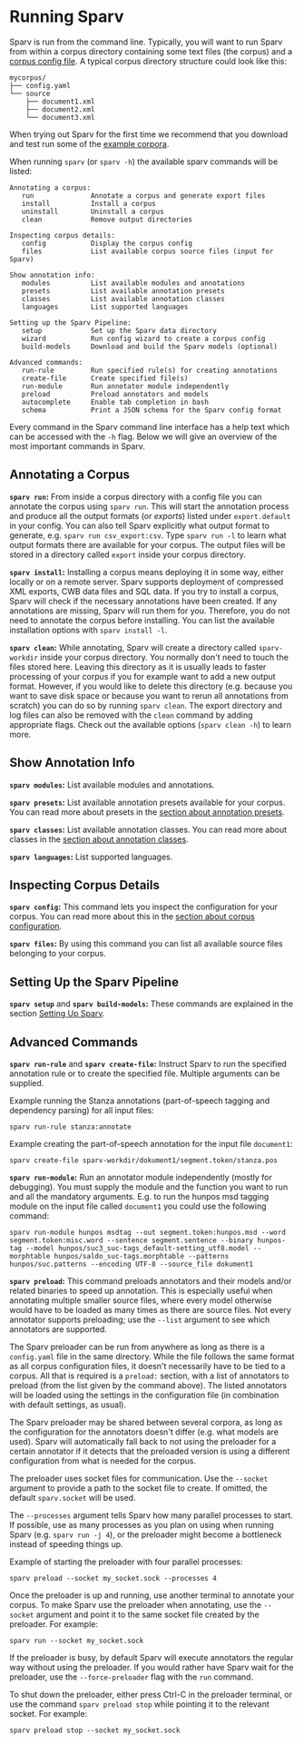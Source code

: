 # Running Sparv
Sparv is run from the command line. Typically, you will want to run Sparv from within a corpus directory containing some
text files (the corpus) and a [corpus config file](user-manual/corpus-configuration.md). A typical corpus directory
structure could look like this:

```
mycorpus/
├── config.yaml
└── source
    ├── document1.xml
    ├── document2.xml
    └── document3.xml
```

When trying out Sparv for the first time we recommend that you download and test run some of the [example
corpora](https://github.com/spraakbanken/sparv-pipeline/releases/latest/download/example_corpora.zip).

When running `sparv` (or `sparv -h`) the available sparv commands will be listed:
```
Annotating a corpus:
   run              Annotate a corpus and generate export files
   install          Install a corpus
   uninstall        Uninstall a corpus
   clean            Remove output directories

Inspecting corpus details:
   config           Display the corpus config
   files            List available corpus source files (input for Sparv)

Show annotation info:
   modules          List available modules and annotations
   presets          List available annotation presets
   classes          List available annotation classes
   languages        List supported languages

Setting up the Sparv Pipeline:
   setup            Set up the Sparv data directory
   wizard           Run config wizard to create a corpus config
   build-models     Download and build the Sparv models (optional)

Advanced commands:
   run-rule         Run specified rule(s) for creating annotations
   create-file      Create specified file(s)
   run-module       Run annotator module independently
   preload          Preload annotators and models
   autocomplete     Enable tab completion in bash
   schema           Print a JSON schema for the Sparv config format
```

Every command in the Sparv command line interface has a help text which can be accessed with the `-h` flag. Below we
will give an overview of the most important commands in Sparv.

## Annotating a Corpus
**`sparv run`:** From inside a corpus directory with a config file you can annotate the corpus using `sparv run`. This
will start the annotation process and produce all the output formats (or _exports_) listed under `export.default` in
your config. You can also tell Sparv explicitly what output format to generate, e.g. `sparv run csv_export:csv`.
Type `sparv run -l` to learn what output formats there are available for your corpus. The output files will be
stored in a directory called `export` inside your corpus directory.

**`sparv install`:** Installing a corpus means deploying it in some way, either locally or on a remote server. Sparv
supports deployment of compressed XML exports, CWB data files and SQL data. If you try to install a corpus, Sparv will
check if the necessary annotations have been created. If any annotations are missing, Sparv will run them for you.
Therefore, you do not need to annotate the corpus before installing. You can list the available installation options
with `sparv install -l`.

**`sparv clean`:** While annotating, Sparv will create a directory called `sparv-workdir` inside your corpus directory.
You normally don't need to touch the files stored here. Leaving this directory as it is usually leads to faster
processing of your corpus if you for example want to add a new output format. However, if you would like to delete this
directory (e.g. because you want to save disk space or because you want to rerun all annotations from scratch) you
can do so by running `sparv clean`. The export directory and log files can also be removed with the `clean` command
by adding appropriate flags. Check out the available options (`sparv clean -h`) to learn more.

## Show Annotation Info
**`sparv modules`:** List available modules and annotations.

**`sparv presets`:** List available annotation presets available for your corpus. You can read more about presets in the
[section about annotation presets](user-manual/corpus-configuration.md#annotation-presets).

**`sparv classes`:** List available annotation classes. You can read more about classes in the [section about annotation
classes](user-manual/corpus-configuration.md#annotation-classes).

**`sparv languages`:** List supported languages.

## Inspecting Corpus Details
**`sparv config`:** This command lets you inspect the configuration for your corpus. You can read more about this in the
[section about corpus configuration](user-manual/corpus-configuration.md).

**`sparv files`:** By using this command you can list all available source files belonging to your corpus.

## Setting Up the Sparv Pipeline
**`sparv setup`** and **`sparv build-models`:** These commands are explained in the section [Setting Up
Sparv](user-manual/installation-and-setup.md#setting-up-sparv).

## Advanced Commands
**`sparv run-rule`** and **`sparv create-file`:** Instruct Sparv to run the specified annotation rule or to create
the specified file. Multiple arguments can be supplied.

Example running the Stanza annotations (part-of-speech tagging and dependency parsing) for all input files:
```
sparv run-rule stanza:annotate
```

Example creating the part-of-speech annotation for the input file `document1`:
```
sparv create-file sparv-workdir/dokument1/segment.token/stanza.pos
```

**`sparv run-module`:** Run an annotator module independently (mostly for debugging). You must supply the module and the
function you want to run and all the mandatory arguments. E.g. to run the hunpos msd tagging module on the input file
called `document1` you could use the following command:
```
sparv run-module hunpos msdtag --out segment.token:hunpos.msd --word segment.token:misc.word --sentence segment.sentence --binary hunpos-tag --model hunpos/suc3_suc-tags_default-setting_utf8.model --morphtable hunpos/saldo_suc-tags.morphtable --patterns hunpos/suc.patterns --encoding UTF-8 --source_file dokument1
```

**`sparv preload`:** This command preloads annotators and their models and/or related binaries to speed up
annotation.
This is especially useful when annotating multiple smaller source files, where every model otherwise would have to
be loaded as many times as there are source files. Not every annotator supports preloading; use the `--list`
argument to see which annotators are supported.

The Sparv preloader can be run from anywhere as long as there is a `config.yaml` file in the same directory.
While the file follows the same format as all corpus configuration files, it doesn't necessarily have to be tied to a
corpus. All that is required is a `preload:` section, with a list of annotators to preload (from the list given by
the command above).
The listed annotators will be loaded using the settings in the configuration file (in combination with default settings,
as usual).

The Sparv preloader may be shared between several corpora,
as long as the configuration for the annotators doesn't differ (e.g. what models are used).
Sparv will automatically fall back to not using the preloader for a certain annotator if it detects that the preloaded
version is using a different configuration from what is needed for the corpus.

The preloader uses socket files for communication. Use the `--socket` argument to provide a path to the socket file
to create. If omitted, the default `sparv.socket` will be used.

The `--processes` argument tells Sparv how many parallel processes to start. If possible, use as many processes as you
plan on using when running Sparv (e.g. `sparv run -j 4`), or the preloader might become a bottleneck instead of
speeding things up.

Example of starting the preloader with four parallel processes:
```
sparv preload --socket my_socket.sock --processes 4
```

Once the preloader is up and running, use another terminal to annotate your corpus. To make Sparv use the preloader when
annotating, use the `--socket` argument and point it to the same socket file created by the preloader. For example:
```
sparv run --socket my_socket.sock
```

If the preloader is busy, by default Sparv will execute annotators the regular way without using the preloader. If you
would rather have Sparv wait for the preloader, use the `--force-preloader` flag with the `run` command.

To shut down the preloader, either press Ctrl-C in the preloader terminal, or use the command `sparv preload stop`
while pointing it to the relevant socket. For example:

```
sparv preload stop --socket my_socket.sock
```
